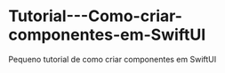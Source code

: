 # Tutorial---Como-criar-componentes-em-SwiftUI
<p> Pequeno tutorial de como criar componentes em SwiftUI</p>
